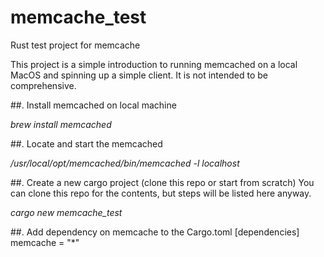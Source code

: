 # memcache_test
Rust test project for memcache

This project is a simple introduction to running memcached on a local MacOS and
spinning up a simple client.  It is not intended to be comprehensive.

##.  Install memcached on local machine

_brew install memcached_

##.  Locate and start the memcached

_/usr/local/opt/memcached/bin/memcached -l localhost_

##.  Create a new cargo project (clone this repo or start from scratch)
You can clone this repo for the contents, but steps will be listed here anyway.

_cargo new memcache_test_

##.  Add dependency on memcache to the Cargo.toml [dependencies]
memcache = "*"

